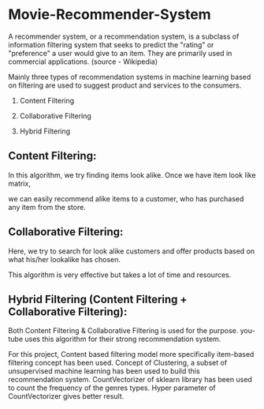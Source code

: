 # Movie-Recommender-System
A recommender system, or a recommendation system, is a subclass of information filtering system that seeks to predict the "rating" or "preference" a user would give to an item. They are primarily used in commercial applications. (source - Wikipedia)

Mainly three types of recommendation systems in machine learning based on filtering are used to suggest product and services to the consumers.


1. Content Filtering

2. Collaborative Filtering

3. Hybrid Filtering


## Content Filtering:

In this algorithm, we try finding items look alike. Once we have item look like matrix,

we can easily recommend alike items to a customer, who has purchased any item from the store.

## Collaborative Filtering:

Here, we try to search for look alike customers and offer products based on what his/her lookalike has chosen.

This algorithm is very effective but takes a lot of time and resources.

## Hybrid Filtering (Content Filtering + Collaborative Filtering):

Both Content Filtering & Collaborative Filtering is used for the purpose. you-tube uses this algorithm for their strong recommendation system.

For this project, Content based filtering model more specifically item-based filtering concept has been used. Concept of Clustering, a subset of unsupervised machine learning has been used to build this recommendation system. CountVectorizer of sklearn library has been used to count the frequency of the genres types. Hyper parameter of CountVectorizer gives better result. 
